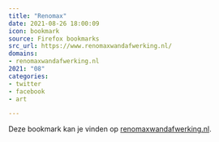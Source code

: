```yaml
---
title: "Renomax"
date: 2021-08-26 18:00:09
icon: bookmark
source: Firefox bookmarks
src_url: https://www.renomaxwandafwerking.nl/
domains:
- renomaxwandafwerking.nl
2021: "08"
categories:
- twitter
- facebook
- art

---
```

Deze bookmark kan je vinden op [renomaxwandafwerking.nl](https://www.renomaxwandafwerking.nl/).
